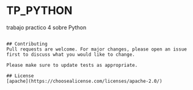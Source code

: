 # TP_PYTHON
trabajo practico 4 sobre Python


```

## Contributing
Pull requests are welcome. For major changes, please open an issue first to discuss what you would like to change.

Please make sure to update tests as appropriate.

## License
[apache](https://choosealicense.com/licenses/apache-2.0/)